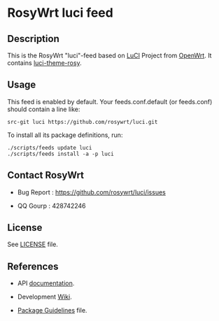 # RosyWrt luci feed

## Description

This is the RosyWrt "luci"-feed based on [LuCI](https://github.com/openwrt/luci) Project from [OpenWrt](https://github.com/openwrt/openwrt). It contains [luci-theme-rosy](https://github.com/rosywrt/luci-theme-rosy).

## Usage

This feed is enabled by default. Your feeds.conf.default (or feeds.conf) should contain a line like:
```
src-git luci https://github.com/rosywrt/luci.git
```

To install all its package definitions, run:
```
./scripts/feeds update luci
./scripts/feeds install -a -p luci
```

## Contact RosyWrt
* Bug Report : https://github.com/rosywrt/luci/issues

* QQ Gourp : 428742246

## License

See [LICENSE](LICENSE) file.

## References
* API [documentation](http://htmlpreview.github.io/?http://raw.githubusercontent.com/openwrt/luci/master/documentation/api/index.html).

* Development [Wiki](https://github.com/openwrt/luci/wiki).

* [Package Guidelines](CONTRIBUTING.md)  file.
